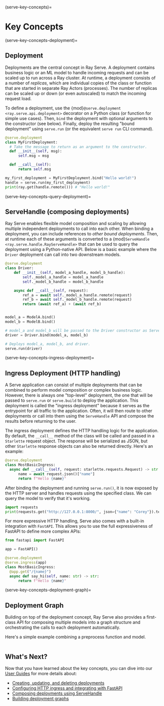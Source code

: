 (serve-key-concepts)=

# Key Concepts

(serve-key-concepts-deployment)=

## Deployment

Deployments are the central concept in Ray Serve.
A deployment contains business logic or an ML model to handle incoming requests and can be scaled up to run across a Ray cluster.
At runtime, a deployment consists of a number of *replicas*, which are individual copies of the class or function that are started in separate Ray Actors (processes).
The number of replicas can be scaled up or down (or even autoscaled) to match the incoming request load.

To define a deployment, use the {mod}`@serve.deployment <ray.serve.api.deployment>` decorator on a Python class (or function for simple use cases).
Then, `bind` the deployment with optional arguments to the constructor (see below).
Finally, deploy the resulting "bound deployment" using `serve.run` (or the equivalent `serve run` CLI command).

```python
@serve.deployment
class MyFirstDeployment:
  # Take the message to return as an argument to the constructor.
  def __init__(self, msg):
      self.msg = msg

  def __call__(self):
      return self.msg

my_first_deployment = MyFirstDeployment.bind("Hello world!")
handle = serve.run(my_first_deployment)
print(ray.get(handle.remote())) # "Hello world!"
```

(serve-key-concepts-query-deployment)=

## ServeHandle (composing deployments)

Ray Serve enables flexible model composition and scaling by allowing multiple independent deployments to call into each other.
When binding a deployment, you can include references to _other bound deployments_.
Then, at runtime each of these arguments is converted to a {mod}`ServeHandle <ray.serve.handle.RayServeHandle>` that can be used to query the deployment using a Python-native API.
Below is a basic example where the `Driver` deployment can call into two downstream models.

```python
@serve.deployment
class Driver:
    def __init__(self, model_a_handle, model_b_handle):
        self._model_a_handle = model_a_handle
        self._model_b_handle = model_b_handle

    async def __call__(self, request):
        ref_a = await self._model_a_handle.remote(request)
        ref_b = await self._model_b_handle.remote(request)
        return (await ref_a) + (await ref_b)


model_a = ModelA.bind()
model_b = ModelB.bind()

# model_a and model_b will be passed to the Driver constructor as ServeHandles.
driver = Driver.bind(model_a, model_b)

# Deploys model_a, model_b, and driver.
serve.run(driver)
```

(serve-key-concepts-ingress-deployment)=

## Ingress Deployment (HTTP handling)

A Serve application can consist of multiple deployments that can be combined to perform model composition or complex business logic.
However, there is always one "top-level" deployment, the one that will be passed to `serve.run` or `serve.build` to deploy the application.
This deployment is called the "ingress deployment" because it serves as the entrypoint for all traffic to the application.
Often, it will then route to other deployments or call into them using the `ServeHandle` API and compose the results before returning to the user.

The ingress deployment defines the HTTP handling logic for the application.
By default, the `__call__` method of the class will be called and passed in a `Starlette` request object.
The response will be serialized as JSON, but other `Starlette` response objects can also be returned directly.
Here's an example:

```python
@serve.deployment
class MostBasicIngress:
  async def __call__(self, request: starlette.requests.Request) -> str:
      name = await request.json()["name"]
      return f"Hello {name}"
```

After binding the deployment and running `serve.run()`, it is now exposed by the HTTP server and handles requests using the specified class.
We can query the model to verify that it's working.

```python
import requests
print(requests.get("http://127.0.0.1:8000/", json={"name": "Corey"}).text) # Hello Corey!
```

For more expressive HTTP handling, Serve also comes with a built-in integration with `FastAPI`.
This allows you to use the full expressiveness of FastAPI to define more complex APIs:

```python
from fastapi import FastAPI

app = FastAPI()

@serve.deployment
@serve.ingress(app)
class MostBasicIngress:
  @app.get("/{name}")
  async def say_hi(self, name: str) -> str:
      return f"Hello {name}"
```

(serve-key-concepts-deployment-graph)=

## Deployment Graph

Building on top of the deployment concept, Ray Serve also provides a first-class API for composing multiple models into a graph structure and orchestrating the calls to each deployment automatically.

Here's a simple example combining a preprocess function and model.

```{literalinclude} doc_code/key-concepts-deployment-graph.py
```

## What's Next?
Now that you have learned about the key concepts, you can dive into our [User Guides](user-guide) for more details about:
- [Creating, updating, and deleting deployments](managing-deployments)
- [Configuring HTTP ingress and integrating with FastAPI](http-guide)
- [Composing deployments using ServeHandle](handle-guide)
- [Building deployment graphs](serve-model-composition-deployment-graph)
